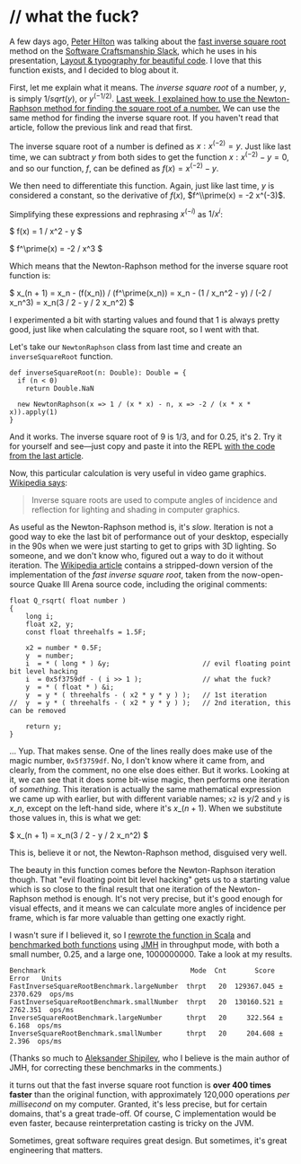# // what the fuck?

A few days ago, [Peter Hilton][@peterhilton] was talking about the [fast inverse square root][] method on the [Software Craftsmanship Slack][], which he uses in his presentation, [Layout & typography for beautiful code][]. I love that this function exists, and I decided to blog about it.

First, let me explain what it means. The *inverse square root* of a number, $y$, is simply $1 / sqrt(y)$, or $y^(-1/2)$. [Last week, I explained how to use the Newton-Raphson method for finding the square root of a number.][Solving Problems By Trying Over And Over Again: the Newton-Raphson Method] We can use the same method for finding the inverse square root. If you haven't read that article, follow the previous link and read that first.

The inverse square root of a number is defined as $x : x^(-2) = y$. Just like last time, we can subtract $y$ from both sides to get the function $x : x^(-2) - y = 0$, and so our function, $f$, can be defined as $f(x) = x^(-2) - y$.

We then need to differentiate this function. Again, just like last time, $y$ is considered a constant, so the derivative of $f(x)$, $f^\\prime(x) = -2 x^(-3)$.

Simplifying these expressions and rephrasing $x^(-i)$ as $1 / x^i$:

$ f(x) = 1 / x^2 - y $

$ f^\\prime(x) = -2 / x^3 $

Which means that the Newton-Raphson method for the inverse square root function is:

$ x\_(n + 1) = x\_n - (f(x\_n)) / (f^\prime(x\_n)) = x\_n - (1 / x\_n^2 - y) / (-2 / x\_n^3) = x\_n(3 / 2 - y / 2 x\_n^2) $

I experimented a bit with starting values and found that $1$ is always pretty good, just like when calculating the square root, so I went with that.

Let's take our `NewtonRaphson` class from last time and create an `inverseSquareRoot` function.

    def inverseSquareRoot(n: Double): Double = {
      if (n < 0)
        return Double.NaN

      new NewtonRaphson(x => 1 / (x * x) - n, x => -2 / (x * x * x)).apply(1)
    }

And it works. The inverse square root of $9$ is $1 / 3$, and for $0.25$, it's $2$. Try it for yourself and see—just copy and paste it into the REPL [with the code from the last article][NewtonRaphson.scala].

Now, this particular calculation is very useful in video game graphics. [Wikipedia says][fast inverse square root]:

> Inverse square roots are used to compute angles of incidence and reflection for lighting and shading in computer graphics.

As useful as the Newton-Raphson method is, it's *slow*. Iteration is not a good way to eke the last bit of performance out of your desktop, especially in the 90s when we were just starting to get to grips with 3D lighting. So someone, and we don't know who, figured out a way to do it without iteration. The [Wikipedia article][fast inverse square root] contains a stripped-down version of the implementation of the *fast inverse square root*, taken from the now-open-source Quake III Arena source code, including the original comments:

    float Q_rsqrt( float number )
    {
        long i;
        float x2, y;
        const float threehalfs = 1.5F;

        x2 = number * 0.5F;
        y  = number;
        i  = * ( long * ) &y;                       // evil floating point bit level hacking
        i  = 0x5f3759df - ( i >> 1 );               // what the fuck?
        y  = * ( float * ) &i;
        y  = y * ( threehalfs - ( x2 * y * y ) );   // 1st iteration
    //	y  = y * ( threehalfs - ( x2 * y * y ) );   // 2nd iteration, this can be removed

        return y;
    }

… Yup. That makes sense. One of the lines really does make use of the magic number, `0x5f3759df`. No, I don't know where it came from, and clearly, from the comment, no one else does either. But it works. Looking at it, we can see that it does some bit-wise magic, then performs one iteration of *something*. This iteration is actually the same mathematical expression we came up with earlier, but with different variable names; `x2` is $y / 2$ and `y` is $x\_n$, except on the left-hand side, where it's $x\_(n + 1)$. When we substitute those values in, this is what we get:

$ x\_(n + 1) = x\_n(3 / 2 - y / 2 x\_n^2) $

This is, believe it or not, the Newton-Raphson method, disguised very well.

The beauty in this function comes before the Newton-Raphson iteration though. That "evil floating point bit level hacking" gets us to a starting value which is so close to the final result that one iteration of the Newton-Raphson method is enough. It's not very precise, but it's good enough for visual effects, and it means we can calculate more angles of incidence per frame, which is far more valuable than getting one exactly right.

I wasn't sure if I believed it, so I [rewrote the function in Scala][FastInverseSquareRoot.scala] and [benchmarked both functions][numeric-experiments] using [JMH][] in throughput mode, with both a small number, $0.25$, and a large one, $1000000000$. Take a look at my results.

    Benchmark                                    Mode  Cnt       Score      Error   Units
    FastInverseSquareRootBenchmark.largeNumber  thrpt   20  129367.045 ± 2370.629  ops/ms
    FastInverseSquareRootBenchmark.smallNumber  thrpt   20  130160.521 ± 2762.351  ops/ms
    InverseSquareRootBenchmark.largeNumber      thrpt   20     322.564 ±    6.168  ops/ms
    InverseSquareRootBenchmark.smallNumber      thrpt   20     204.608 ±    2.396  ops/ms

(Thanks so much to [Aleksander Shipilev][@shipilev], who I believe is the main author of JMH, for correcting these benchmarks in the comments.)

it turns out that the fast inverse square root function is **over 400 times faster** than the original function, with approximately 120,000 operations *per millisecond* on my computer. Granted, it's less precise, but for certain domains, that's a great trade-off. Of course, C implementation would be even faster, because reinterpretation casting is tricky on the JVM.

Sometimes, great software requires great design. But sometimes, it's great engineering that matters.

[@peterhilton]: https://twitter.com/peterhilton
[Software Craftsmanship Slack]: http://slack.softwarecraftsmanship.org/
[fast inverse square root]: https://en.wikipedia.org/wiki/Fast_inverse_square_root
[Layout & typography for beautiful code]: http://hilton.org.uk/presentations/beautiful-code

[@shipilev]: https://twitter.com/shipilev
[JMH]: http://openjdk.java.net/projects/code-tools/jmh/

[Solving Problems By Trying Over And Over Again: the Newton-Raphson Method]: http://monospacedmonologues.com/post/138595611508/solving-problems-by-trying-over-and-over-again
[numeric-experiments]: https://github.com/SamirTalwar/numeric-experiments
[NewtonRaphson.scala]: https://github.com/SamirTalwar/numeric-experiments/blob/master/implementation/src/main/scala/com/noodlesandwich/numeric/NewtonRaphson.scala
[FastInverseSquareRoot.scala]: https://github.com/SamirTalwar/numeric-experiments/blob/master/implementation/src/main/scala/com/noodlesandwich/numeric/FastInverseSquareRoot.scala

<script type="text/x-mathjax-config">
MathJax.Hub.Config({
    asciimath2jax: {delimiters: [['$','$']]}
});
</script>
